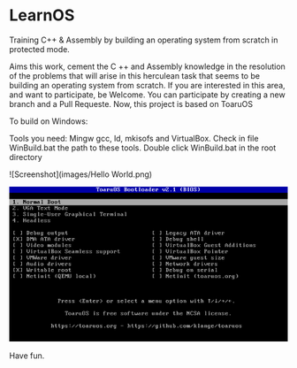 # LearnOS
Training C++ & Assembly by building an operating system from scratch in protected mode.

Aims this work, cement the C ++ and Assembly knowledge in the resolution of the problems that 
will arise in this herculean task that seems to be building an operating system from scratch. 
If you are interested in this area, and want to participate, be Welcome. 
You can participate by creating a new branch and a Pull Requeste.
Now, this project is based on ToaruOS 

To build on Windows: 

Tools you need: Mingw gcc, ld, mkisofs and VirtualBox.
Check in file WinBuild.bat the path to these tools.
Double click WinBuild.bat in the root directory

![Screenshot](images/Hello World.png)


![Screenshot](images/BootLoader.png)   
    
Have fun.

